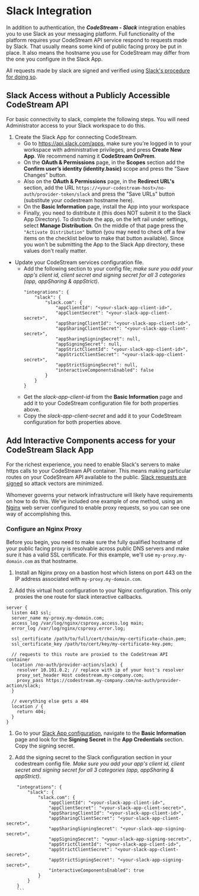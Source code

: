 # Slack Integration

In addition to authentication, the _**CodeStream - Slack**_ integration enables
you to use Slack as your messaging platform.  Full functionality of the platform
requires your CodeStream API service respond to requests made by Slack. That
usually means some kind of public facing proxy be put in place. It also means
the hostname you use for CodeStream may differ from the one you configure in the
Slack App.

All requests made by slack are signed and verified using [Slack's procedure for
doing so](https://api.slack.com/docs/verifying-requests-from-slack).

## Slack Access without a Publicly Accessible CodeStream API

For basic connectivity to slack, complete the following steps. You will need Administrator access to your Slack workspace to do this.

1. Create the Slack App for connecting CodeStream.
    * Go to https://api.slack.com/apps, make sure you're logged in to your
      workspace with administrative privileges, and press **Create New App**. We
      recommend naming it **CodeStream OnPrem**.
    * On the **OAuth & Permissions** page, in the **Scopes** section add the
      **Confirm user’s identity (identity.basic)** scope and press the "Save
      Changes" button.
    * Also on the **OAuth & Permissions** page, in the **Redirect URL's**
      section, add the URL
      `https://<your-codestream-host>/no-auth/provider-token/slack`
      and press the "Save URLs" button (substitute your codestream hostname
      here).
    * On the **Basic Information** page, install the App into your workspace 
    * Finally, you need to distribute it (this does NOT submit it to the Slack
      App Directory). To distribute the app, on the left rail under settings,
      select **Manage Distribution**. On the middle of that page press the
      `"Activate Distribution"` button (you may need to check off a few items on
      the checklist below to make that button available). Since you won't be
      submitting the App to the Slack App directory, these values don't really
      matter.

- Update your CodeStream services configuration file.
    * Add the following section to your config file; _make sure you add your
      app's client id, client secret and signing secret for all 3 categories
      (app, appSharing & appStrict)_.
      ```
      "integrations": {
          "slack": {
              "slack.com": {
                  "appClientId": "<your-slack-app-client-id>",
                  "appClientSecret": "<your-slack-app-client-secret>",
                  "appSharingClientId": "<your-slack-app-client-id>",
                  "appSharingClientSecret": "<your-slack-app-client-secret>",
                  "appSharingSigningSecret": null,
                  "appSigningSecret": null,
                  "appStrictClientId": "<your-slack-app-client-id>",
                  "appStrictClientSecret": "<your-slack-app-client-secret>",
                  "appStrictSigningSecret": null,
                  "interactiveComponentsEnabled": false
              }
          }
      }
      ```
    * Get the *slack-app-client-id* from the **Basic Information** page and add
      it to your CodeStream configuration file for both properties above.
    * Copy the *slack-app-client-secret* and add it to your CodeStream
      configuration for both properties above.

## Add Interactive Components access for your CodeStream Slack App

For the richest experience, you need to enable Slack's servers to make https
calls to your CodeStream API container. This means making particular routes on
your CodeStream API available to the public. [Slack requests are
signed](https://api.slack.com/docs/verifying-requests-from-slack) so attack
vectors are minimized.

Whomever governs your network infrastructure will likely have requirements on
how to do this. We've included one example of one method, using an
[Nginx](http://nginx.org) web server configured to enable proxy requests, so you
can see one way of accomplishing this.

### Configure an Nginx Proxy

Before you begin, you need to make sure the fully qualified hostname of your
public facing proxy is resolvable across public DNS servers and make sure it has
a valid SSL certificate. For this example, we'll use `my-proxy.my-domain.com` as
that hostname.

1. Install an Nginx proxy on a bastion host which listens on port 443 on the IP
   address associated with `my-proxy.my-domain.com`.

1. Add this virtual host configuration to your Nginx configuration. This only
   proxies the one route for slack interactive callbacks.
  ```
  server {
    listen 443 ssl;
    server_name my-proxy.my-domain.com;
    access_log /var/log/nginx/csproxy.access.log main;
    error_log /var/log/nginx/csproxy.error.log;

    ssl_certificate /path/to/full/cert/chain/my-certificate-chain.pem;
    ssl_certificate_key /path/to/cert/key/my-certificate-key.pem;

    // requests to this route are proxied to the CodeStream API container
    location /no-auth/provider-action/slack) {
      resolver 10.101.0.2; // replace with ip of your host's resolver
      proxy_set_header Host codestream.my-company.com;
      proxy_pass https://codestream.my-company.com/no-auth/provider-action/slack;
    }

    // everything else gets a 404
    location / {
      return 404;
    }
  }
  ```

1. Go to your [Slack App configuration](https://api.slack.com/apps), navigate to
   the **Basic Information** page and look for the **Signing Secret** in the
   **App Credentials** section. Copy the signing secret.

1. Add the signing secret to the Slack configuration section in your codestream
   config file. _Make sure you add your app's client id, client secret and
   signing secret for all 3 categories (app, appSharing & appStrict)_.
  ```
      "integrations": {
          "slack": {
              "slack.com": {
                  "appClientId": "<your-slack-app-client-id>",
                  "appClientSecret": "<your-slack-app-client-secret>",
                  "appSharingClientId": "<your-slack-app-client-id>",
                  "appSharingClientSecret": "<your-slack-app-client-secret>",
                  "appSharingSigningSecret": "<your-slack-app-signing-secret>",
                  "appSigningSecret": "<your-slack-app-signing-secret>",
                  "appStrictClientId": "<your-slack-app-client-id>",
                  "appStrictClientSecret": "<your-slack-app-client-secret>",
                  "appStrictSigningSecret": "<your-slack-app-signing-secret>",
                  "interactiveComponentsEnabled": true
              }
          }
      }
      ```
